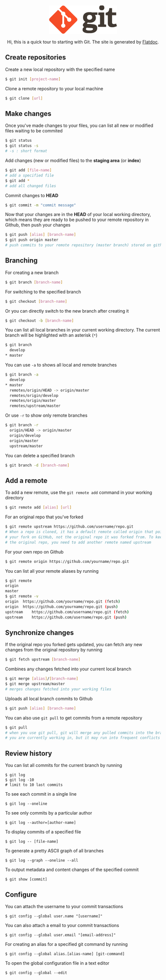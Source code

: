 <p align="center">
	<img alt="Git" src="./img/git-icon.png">
</p>
<p align="center">Hi, this is a quick tour to starting with Git. The site is generated by <a href="http://ricostacruz.com/flatdoc/">Flatdoc</a>.</p>

## Create repositories

Create a new local repository with the specified name

```sh
$ git init [project-name]
```

Clone a remote repository to your local machine

```sh
$ git clone [url]
```

## Make changes

Once you've made changes to your files, you can list all new or modified files waiting to be commited

```sh
$ git status 
$ git status -s	 
# -s : short format
```

Add changes (new or modified files) to the **staging area** (or **index**)

```sh
$ git add [file-name]
# add a specified file
$ git add *			
# add all changed files
```

Commit changes to **HEAD**

```sh
$ git commit -m "commit message"
```

Now that your changes are in the **HEAD** of your local working directory, which means they are ready to be pushed to your remote repository in Github, then push your changes 

```sh
$ git push [alias] [branch-name]
$ git push origin master
# push commits to your remote repository (master branch) stored on github 
```

## Branching

For creating a new branch

```sh
$ git branch [branch-name]
```

For switching to the specified branch 

```sh
$ git checkout [branch-name]
```

Or you can directly switch to the new branch after creating it

```sh
$ git checkout -b [branch-name]
```

You can list all local branches in your current working directory.
The current branch will be highlighted with an asterisk (`*`)

```sh
$ git branch
  develop
* master
```

You can use `-a` to shows all local and remote branches

```sh
$ git branch -a
  develop
* master
  remotes/origin/HEAD -> origin/master
  remotes/origin/develop
  remotes/origin/master
  remotes/upstream/master
```

Or use `-r` to show only remote branches

```sh
$ git branch -r
  origin/HEAD -> origin/master
  origin/develop
  origin/master
  upstream/master
```

You can delete a specified branch

```sh
$ git branch -d [branch-name]
```

## Add a remote

To add a new remote, use the `git remote add` command in your working directory 

```sh
$ git remote add [alias] [url]
```

For an original repo that you've forked

```sh
$ git remote upstream https://github.com/username/repo.git
# When a repo is cloned, it has a default remote called origin that points to 
# your fork on GitHub, not the original repo it was forked from. To keep track of 
# the original repo, you need to add another remote named upstream
```

For your own repo on Github

```sh
$ git remote origin https://github.com/yourname/repo.git
```

You can list all your remote aliases by running

```sh
$ git remote
origin
master
$ git remote -v
origin	https://github.com/yourname/repo.git (fetch)
origin	https://github.com/yourname/repo.git (push)
upstream	https://github.com/username/repo.git (fetch)
upstream	https://github.com/username/repo.git (push)
```

## Synchronize changes

If the original repo you forked gets updated, you can fetch any new changes from the original repository by running

```sh
$ git fetch upstream [branch-name]
```

Combines any changes fetched into your current local branch

```sh
$ git merge [alias]/[branch-name]
$ git merge upstream/master
# merges changes fetched into your working files
```

Uploads all local branch commits to Github

```sh
$ git push [alias] [branch-name]
```

You can also use `git pull` to get commits from a remote repository

```sh
$ git pull 
# when you use git pull, git will merge any pulled commits into the branch 
# you are currently working in, but it may run into frequent conflicts
```

## Review history

You can list all commits for the current branch by running

```
$ git log
$ git log -10 
# limit to 10 last commits
```

To see each commit in a single line

```
$ git log --oneline
```
To see only commits by a particular author

```
$ git log --author=[author-name]
```

To display commits of a specified file

```
$ git log -- [file-name]
```

To generate a pretty ASCII graph of all branches

```
$ git log --graph --oneline --all
```

To output metadata and content changes of the specified commit

```
$ git show [commit]
```

## Configure

You can attach the username to your commit transactions

```
$ git config --global user.name "[username]"
```

You can also attach a email to your commit transactions

```
$ git config --global user.email "[email-address]"
```

For creating an alias for a specified git command by running

```
$ git config --global alias.[alias-name] [git-command]
```

To open the global configuration file in a text editor

```
$ git config --global --edit
```











